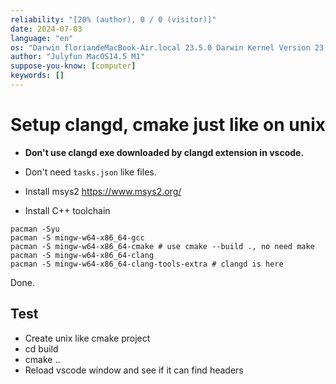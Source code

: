 ```yaml
---
reliability: "[20% (author), 0 / 0 (visitor)]"
date: 2024-07-03
language: "en"
os: "Darwin floriandeMacBook-Air.local 23.5.0 Darwin Kernel Version 23.5.0: Wed May  1 20:16:51 PDT 2024; root:xnu-10063.121.3~5/RELEASE_ARM64_T8103 arm64"
author: "Julyfun MacOS14.5 M1"
suppose-you-know: [computer]
keywords: []
---
```


# Setup clangd, cmake just like on unix

- **Don't use clangd exe downloaded by clangd extension in vscode.**
- Don't need `tasks.json` like files.

- Install msys2 https://www.msys2.org/

- Install C++ toolchain

```
pacman -Syu
pacman -S mingw-w64-x86_64-gcc
pacman -S mingw-w64-x86_64-cmake # use cmake --build ., no need make
pacman -S mingw-w64-x86_64-clang
pacman -S mingw-w64-x86_64-clang-tools-extra # clangd is here
```

Done.

## Test

- Create unix like cmake project
- cd build
- cmake ..
- Reload vscode window and see if it can find headers

